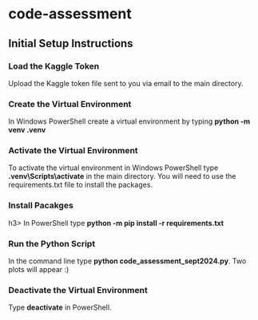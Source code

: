 # code-assessment

<h2>Initial Setup Instructions</h2>
<h3>Load the Kaggle Token </h3>
Upload the Kaggle token file sent to you via email to the main directory.
<h3> Create the Virtual Environment</h3>
In Windows PowerShell create a virtual environment by typing <b>python -m venv .venv</b>
<h3>Activate the Virtual Environment</h3>
To activate the virtual environment in Windows PowerShell type <b>.venv\Scripts\activate</b> in the main directory. You will need to use the requirements.txt file to install the packages.
<h3>Install Pacakges</h3>h3>
In PowerShell type <b>python -m pip install -r requirements.txt</b>
<h3>Run the Python Script </h3>
In the command line type <b>python code_assessment_sept2024.py</b>. Two plots will appear :) 
<h3>Deactivate the Virtual Environment</h3>
Type <b>deactivate</b> in PowerShell. 
